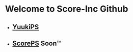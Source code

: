 # Welcome to Score-Inc Github

- ## [YuukiPS](/YuukiPS/README.MD)

- ## [ScorePS](/ScorePS/README.MD) Soon™️

